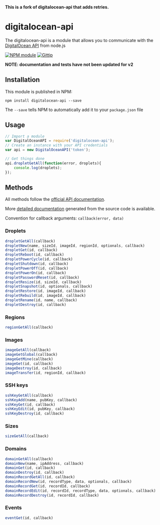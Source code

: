 **This is a fork of digitalocean-api that adds retries.**

# digitalocean-api 

The digitalocean-api is a module that allows you to communicate with the [DigitalOcean API](https://www.digitalocean.com/api) from node.js

[![NPM module](https://img.shields.io/npm/v/digitalocean-api.png)](https://www.npmjs.org/package/digitalocean-api)
[![Gittip](https://img.shields.io/gittip/enzy.svg)](https://www.gittip.com/enzy/)

**NOTE: documentation and tests have not been updated for v2**
## Installation

This module is published in NPM:

```
npm install digitalocean-api --save
```

The `--save` tells NPM to automatically add it to your `package.json` file

## Usage

```js
// Import a module
var DigitalOceanAPI = require('digitalocean-api');
// Create an instance with your API credentials
var api = new DigitalOceanAPI('token');

// Get things done
api.dropletGetAll(function(error, droplets){
	console.log(droplets);
});

```

## Methods

All methods follow the [official API documentation](https://www.digitalocean.com/api).

More [detailed documentation](http://enzy.github.io/digitalocean-api/Digitalocean.html) generated from the source code is available.

Convention for callback arguments: `callback(error, data)`

### Droplets

```js
dropletGetAll(callback)
dropletNew(name, sizeId, imageId, regionId, optionals, callback)
dropletGet(id, callback)
dropletReboot(id, callback)
dropletPowerCycle(id, callback)
dropletShutdown(id, callback)
dropletPowerOff(id, callback)
dropletPowerOn(id, callback)
dropletPasswordReset(id, callback)
dropletResize(id, sizeId, callback)
dropletSnapshot(id, optionals, callback)
dropletRestore(id, imageId, callback)
dropletRebuild(id, imageId, callback)
dropletRename(id, name, callback)
dropletDestroy(id, callback)
```

### Regions

```js
regionGetAll(callback)
```

### Images

```js
imageGetAll(callback)
imageGetGlobal(callback)
imageGetMine(callback)
imageGet(id, callback)
imageDestroy(id, callback)
imageTransfer(id, regionId, callback)
```

### SSH keys

```js
sshKeyGetAll(callback)
sshKeyAdd(name, pubKey, callback)
sshKeyGet(id, callback)
sshKeyEdit(id, pubKey, callback)
sshKeyDestroy(id, callback)
```

### Sizes

```js
sizeGetAll(callback)
```

### Domains

```js
domainGetAll(callback)
domainNew(name, ipAddress, callback)
domainGet(id, callback)
domainDestroy(id, callback)
domainRecordGetAll(id, callback)
domainRecordNew(id, recordType, data, optionals, callback)
domainRecordGet(id, recordId, callback)
domainRecordEdit(id, recordId, recordType, data, optionals, callback)
domainRecordDestroy(id, recordId, callback)
```

### Events
```js
eventGet(id, callback)
```
